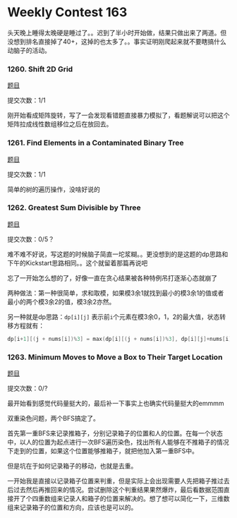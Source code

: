 # Weekly Contest 163

头天晚上睡得太晚硬是睡过了。。迟到了半小时开始做，结果只做出来了两道。但没想到排名直接掉了40+，这掉的也太多了。。事实证明刚爬起来就不要瞎搞什么动脑子的活动。



### 1260. Shift 2D Grid 

[题目]( https://leetcode.com/contest/weekly-contest-163/problems/shift-2d-grid/ ) 

提交次数：1/1

刚开始看成矩阵旋转，写了一会发现看错题直接暴力模拟了，看题解说可以把这个矩阵拉成线性数组移位之后在放回去。



### 1261. Find Elements in a Contaminated Binary Tree 

[题目]( https://leetcode.com/contest/weekly-contest-163/problems/find-elements-in-a-contaminated-binary-tree/ )

提交次数：1/1

简单的树的遍历操作，没啥好说的



### 1262. Greatest Sum Divisible by Three 

[题目]( https://leetcode.com/contest/weekly-contest-162/problems/number-of-closed-islands/ )

提交次数：0/5？

难不难不好说，写这题的时候脑子简直一坨浆糊。。更没想到的是这题的dp思路和下午的Kickstart思路相同。。这个就留着那篇再说吧

忘了一开始怎么想的了，好像一直在贪心结果被各种特例吊打逐渐心态就崩了

两种做法：第一种很简单，求和取模，如果模3余1就找到最小的模3余1的值或者最小的两个模3余2的值，模3余2亦然。

另一种就是dp思路：`dp[i][j]` 表示前`i`个元素在模3余0，1，2的最大值，状态转移方程就有：

```c++
dp[i+1][(j + nums[i])%3] = max(dp[i][(j + nums[i])%3], dp[i][j]+nums[i])
```



### 1263. Minimum Moves to Move a Box to Their Target Location 

[题目]( https://leetcode.com/contest/weekly-contest-162/problems/maximum-score-words-formed-by-letters/ )

提交次数：0/?

最开始看到感觉代码量挺大的，最后补一下事实上也确实代码量挺大的emmmm

双重染色问题，两个BFS搞定了。

首先第一重BFS来记录推箱子，分别记录箱子的位置和人的位置。在每一个状态中，以人的位置为起点进行一次BFS遍历染色，找出所有人能够在不推箱子的情况下走到的位置，如果这个位置能够推箱子，就把他加入第一重BFS中。

但是坑在于如何记录箱子的移动，也就是去重。

一开始我是直接以记录箱子位置来判重，但是实际上会出现需要人先把箱子推过去后过去然后再推回来的情况。尝试删除这个判重结果果然爆炸，最后看数据范围直接开了个四重数组来记录人和箱子的位置来解决的。想了想可以简化一下，三维数组来记录箱子的位置和方向，应该也是可以的。

